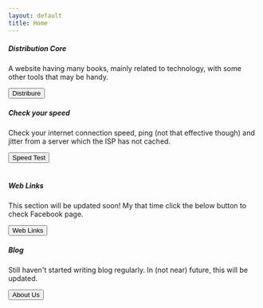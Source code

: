 ```yaml
---
layout: default
title: Home
---
```

<!--Card Top Left-->
<div class="col-sm-6">
  <div class="card border-0">
    <div class="card-body">
      <h5 class="card-title">Distribution Core</h5>
      <p class="card-text">A website having many books, mainly related to technology, with some other tools that may be handy.</p>
      <button type="button" class="btn btn-outline-info border-0" onclick="window.open('distribure_index')"> Distribure  </button>
    </div>
  </div>
</div>
<!--Card Top Right-->
<div class="col-sm-6">
  <div class="card border-0">
    <div class="card-body">
      <h5 class="card-title"> Check your speed</h5>
      <p class="card-text">Check your internet connection speed, ping (not that effective though) and jitter from a server which the ISP has not cached.</p>
      <button type="button" class="btn btn-outline-info border-0" onclick="window.open('https://php.anopeninternet.eu.org/speedtest/')">Speed Test</button>
    </div>
  </div>
</div>
  <div class="w-100">
  <br />
  </div>
<!--Card Buttom Left-->
<div class="col-sm-6">
  <div class="card border-0">
    <div class="card-body">
      <h5 class="card-title"> Web Links</h5>
      <p class="card-text">This section will be updated soon! My that time click the below button to check Facebook page.</p>
      <button type="button" class="btn btn-outline-info border-0" onclick="window.open('https://www.facebook.com/bolgdata')">Web Links</button>
    </div>
  </div>
</div>
<div class="col-sm-6">
  <div class="card border-0">
    <div class="card-body">
      <h5 class="card-title">Blog</h5>
      <p class="card-text">Still haven't started writing blog regularly. In (not near) future, this will be updated.  </p>
      <button type="button" class="btn btn-outline-info border-0" onclick="window.open('https://blog.anopeninternet.eu.org/')">About Us</button>
    </div>
  </div>
</div>
